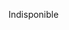 <Badge
                                    className='bg-red-100 text-red-800 hover:bg-red-100'
                                  >
                                    Indisponible
                                  </Badge>